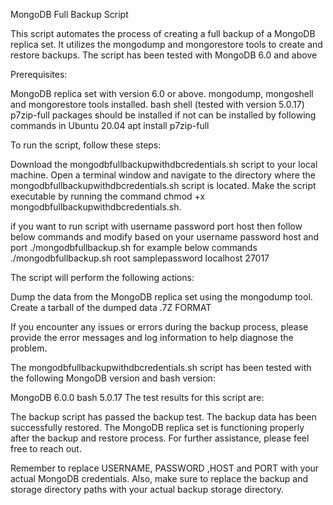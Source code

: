 MongoDB Full Backup Script

This script automates the process of creating a full backup of a MongoDB replica set. It utilizes the mongodump and mongorestore tools to create and restore backups. The script has been tested with MongoDB 6.0 and above 

Prerequisites:


MongoDB replica set with version 6.0 or above.
mongodump, mongoshell  and mongorestore tools installed. 
bash shell (tested with version 5.0.17)
p7zip-full packages should be installed if not can be installed by following commands in Ubuntu 20.04
apt install p7zip-full

To run the script, follow these steps:

Download the mongodbfullbackupwithdbcredentials.sh script to your local machine.
Open a terminal window and navigate to the directory where the mongodbfullbackupwithdbcredentials.sh script is located.
Make the script executable by running the command chmod +x mongodbfullbackupwithdbcredentials.sh.

 if you want to  run script with username password port host then follow  below commands and modify based on your username password host and port
./mongodbfullbackup.sh <username> <password> <host> <port>
 for example  below commands 
 ./mongodbfullbackup.sh root  samplepassword localhost 27017

The script will perform the following actions:

Dump the data from the MongoDB replica set using the mongodump tool.
Create a tarball of the dumped data .7Z FORMAT

If you encounter any issues or errors during the backup process, please provide the error messages and log information to help diagnose the problem.

The mongodbfullbackupwithdbcredentials.sh script has been tested with the following MongoDB version and bash version:

MongoDB 6.0.0
bash 5.0.17
The test results for this script are:

The backup script has passed the backup test.
The backup data has been successfully restored.
The MongoDB replica set is functioning properly after the backup and restore process.
For further assistance, please feel free to reach out.

Remember to replace USERNAME, PASSWORD ,HOST and PORT with your actual MongoDB credentials. Also, make sure to replace the backup and storage directory paths with your actual backup storage directory.

